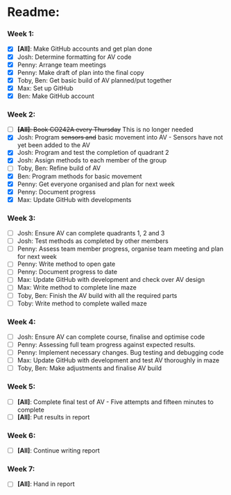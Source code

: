 # Readme:

### Week 1:

- [x] **[All]**: Make GitHub accounts and get plan done
- [x] Josh: Determine formatting for AV code
- [x] Penny: Arrange team meetings
- [x] Penny: Make draft of plan into the final copy
- [x] Toby, Ben: Get basic build of AV planned/put together
- [x] Max: Set up GitHub
- [x] Ben: Make GitHub account

### Week 2:

- [ ] ~~**[All]**: Book CO242A every Thursday~~ This is no longer needed
- [x] Josh: Program ~~sensors and~~ basic movement into AV - Sensors have not yet been added to the AV
- [x] Josh: Program and test the completion of quadrant 2
- [x] Josh: Assign methods to each member of the group
- [ ] Toby, Ben: Refine build of AV
- [x] Ben: Program methods for basic movement
- [x] Penny: Get everyone organised and plan for next week
- [x] Penny: Document progress
- [x] Max: Update GitHub with developments

### Week 3:

- [ ] Josh: Ensure AV can complete quadrants 1, 2 and 3
- [ ] Josh: Test methods as completed by other members
- [ ] Penny: Assess team member progress, organise team meeting and plan for next week
- [ ] Penny: Write method to open gate
- [ ] Penny: Document progress to date
- [ ] Max: Update GitHub with development and check over AV design
- [ ] Max: Write method to complete line maze
- [ ] Toby, Ben: Finish the AV build with all the required parts
- [ ] Toby: Write method to complete walled maze

### Week 4:

- [ ] Josh: Ensure AV can complete course, finalise and optimise code
- [ ] Penny: Assessing full team progress against expected results.
- [ ] Penny: Implement necessary changes. Bug testing and debugging code
- [ ] Max: Update GitHub with development and test AV thoroughly in maze
- [ ] Toby, Ben: Make adjustments and finalise AV build

### Week 5:

- [ ] **[All]**: Complete final test of AV - Five attempts and fifteen minutes to complete
- [ ] **[All]**: Put results in report

### Week 6:

- [ ] **[All]**: Continue writing report

### Week 7:

- [ ] **[All]**: Hand in report
